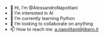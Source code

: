 - 👋 Hi, I’m @AlessandroNapolitani
- 👀 I’m interested in AI
- 🌱 I’m currently learning Python
- 💞️ I’m looking to collaborate on anything
- 📫 How to reach me: a.napolitani@libero.it

<!---
AlessandroNapolitani/AlessandroNapolitani is a ✨ special ✨ repository because its `README.md` (this file) appears on your GitHub profile.
You can click the Preview link to take a look at your changes.
--->
